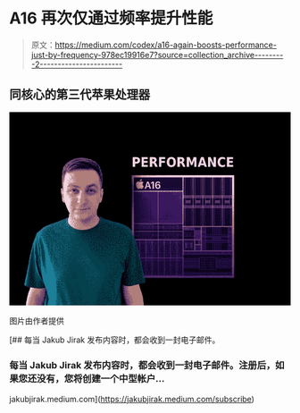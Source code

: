 # A16 再次仅通过频率提升性能

> 原文：<https://medium.com/codex/a16-again-boosts-performance-just-by-frequency-978ec19916e7?source=collection_archive---------2----------------------->

## 同核心的第三代苹果处理器

![](img/53252e699b4434a63bd2a05291a3bc96.png)

图片由作者提供

[](https://jakubjirak.medium.com/subscribe) [## 每当 Jakub Jirak 发布内容时，都会收到一封电子邮件。

### 每当 Jakub Jirak 发布内容时，都会收到一封电子邮件。注册后，如果您还没有，您将创建一个中型帐户…

jakubjirak.medium.com](https://jakubjirak.medium.com/subscribe)
